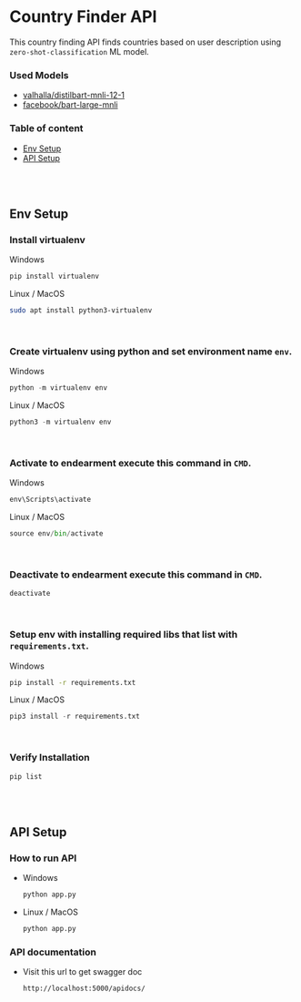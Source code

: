 # Country Finder API

This country finding API finds countries based on user description using `zero-shot-classification` ML model.

### Used Models
* [valhalla/distilbart-mnli-12-1](https://huggingface.co/valhalla/distilbart-mnli-12-1)
* [facebook/bart-large-mnli](https://huggingface.co/facebook/bart-large-mnli)

### Table of content
* [Env Setup](#env-setup)
* [API Setup](#api-setup)

<br><br>

## Env Setup
### Install virtualenv

Windows
```cmd
pip install virtualenv
```

Linux / MacOS
```sh
sudo apt install python3-virtualenv
```

<br>

### Create virtualenv using python and set environment name `env`.

Windows
```python
python -m virtualenv env
```

Linux / MacOS
```python
python3 -m virtualenv env
```

<br>

### Activate to endearment execute this command in `CMD`.

Windows
```cmd
env\Scripts\activate
```

Linux / MacOS
```python
source env/bin/activate
```

<br>

### Deactivate to endearment execute this command in `CMD`.
```cmd
deactivate
```

<br>

### Setup env with installing required libs that list with `requirements.txt`.

Windows
```cmd
pip install -r requirements.txt
```

Linux / MacOS
```python
pip3 install -r requirements.txt
```

<br>


### Verify Installation
```cmd
pip list
```

<br><br>

## API Setup
### How to run API
* Windows
    ```cmd
    python app.py
    ```
* Linux / MacOS
    ```sh
    python app.py
    ```

### API documentation
* Visit this url to get swagger doc
    ```url
    http://localhost:5000/apidocs/
    ```

<!-- ### How to run inside the server 
```sh
gunicorn -w 4 -b 0.0.0.0:5000 app:app
``` -->